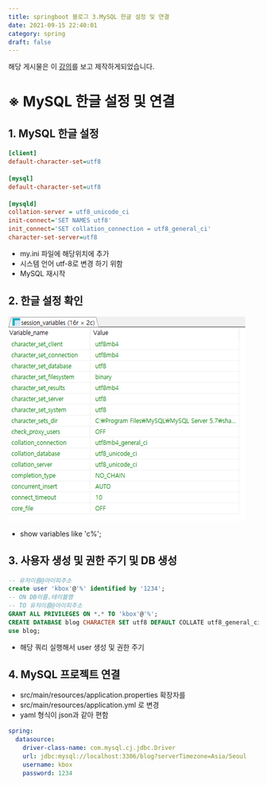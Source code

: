 ```yaml
---
title: springboot 블로그 3.MySQL 한글 설정 및 연결
date: 2021-09-15 22:40:01
category: spring
draft: false
---
```


해당 게시물은 이 [강의](https://edu.goorm.io/lecture/24605/스프링부트-나만의-블로그-만들기)를 보고 제작하게되었습니다.

# ※ MySQL 한글 설정 및 연결

## 1. MySQL 한글 설정

```ini
[client]
default-character-set=utf8

[mysql]
default-character-set=utf8

[mysqld]
collation-server = utf8_unicode_ci
init-connect='SET NAMES utf8'
init_connect='SET collation_connection = utf8_general_ci'
character-set-server=utf8
```

- my.ini 파일에 해당위치에 추가
- 시스템 언어 utf-8로 변경 하기 위함
- MySQL 재시작

## 2. 한글 설정 확인

![img](./images/mysqlutf8.PNG)

- show variables like 'c%';

## 3. 사용자 생성 및 권한 주기 및 DB 생성

```sql
-- 유저이름@아이피주소
create user 'kbox'@'%' identified by '1234';
-- ON DB이름.테이블명
-- TO 유저이름@아이피주소
GRANT ALL PRIVILEGES ON *.* TO 'kbox'@'%';
CREATE DATABASE blog CHARACTER SET utf8 DEFAULT COLLATE utf8_general_ci;
use blog;
```

- 해당 쿼리 실행해서 user 생성 및 권한 주기

## 4. MySQL 프로젝트 연결

- src/main/resources/application.properties 확장자를
- src/main/resources/application.yml 로 변경
- yaml 형식이 json과 같아 편함

```yml
spring:
  datasource:
    driver-class-name: com.mysql.cj.jdbc.Driver
    url: jdbc:mysql://localhost:3306/blog?serverTimezone=Asia/Seoul
    username: kbox
    password: 1234
```
